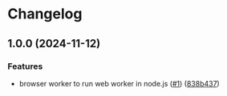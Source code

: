 # Changelog

## 1.0.0 (2024-11-12)


### Features

* browser worker to run web worker in node.js ([#1](https://github.com/rwv/browser-worker/issues/1)) ([838b437](https://github.com/rwv/browser-worker/commit/838b4378ba1ecb4e33700645a86664c91dcbdbd9))
